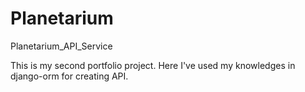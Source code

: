 # Planetarium
Planetarium_API_Service

This is my second portfolio project. Here I've used my knowledges in django-orm for creating API. 
